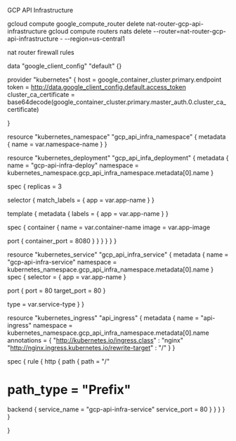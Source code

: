 GCP API Infrastructure

gcloud compute google_compute_router delete nat-router-gcp-api-infrastructure
gcloud compute routers nats delete --router=nat-router-gcp-api-infrastructure - --region=us-central1

nat router
firewall rules



data "google_client_config" "default" {}

provider "kubernetes" {
host = google_container_cluster.primary.endpoint
token = http://data.google_client_config.default.access_token
cluster_ca_certificate = base64decode(google_container_cluster.primary.master_auth.0.cluster_ca_certificate)

}

resource "kubernetes_namespace" "gcp_api_infra_namespace" {
metadata {
name = var.namespace-name
}
}

resource "kubernetes_deployment" "gcp_api_infa_deployment" {
metadata {
name = "gcp-api-infra-deploy"
namespace = kubernetes_namespace.gcp_api_infra_namespace.metadata[0].name
}

spec {
replicas = 3

selector {
match_labels = {
app = var.app-name
}
}

template {
metadata {
labels = {
app = var.app-name
}
}

spec {
container {
name = var.container-name
image = var.app-image

port {
container_port = 8080
}
}
}
}
}
}

resource "kubernetes_service" "gcp_api_infra_service" {
metadata {
name = "gcp-api-infra-service"
namespace = kubernetes_namespace.gcp_api_infra_namespace.metadata[0].name
}
spec {
selector = {
app = var.app-name
}

port {
port = 80
target_port = 80
}

type = var.service-type
}
}

resource "kubernetes_ingress" "api_ingress" {
metadata {
name = "api-ingress"
namespace = kubernetes_namespace.gcp_api_infra_namespace.metadata[0].name
annotations = {
"http://kubernetes.io/ingress.class" : "nginx"
"http://nginx.ingress.kubernetes.io/rewrite-target" : "/"
}
}

spec {
rule {
http {
path {
path = "/"
#   path_type = "Prefix"
backend {
service_name = "gcp-api-infra-service"
service_port = 80
}
}
}
}
}

}
